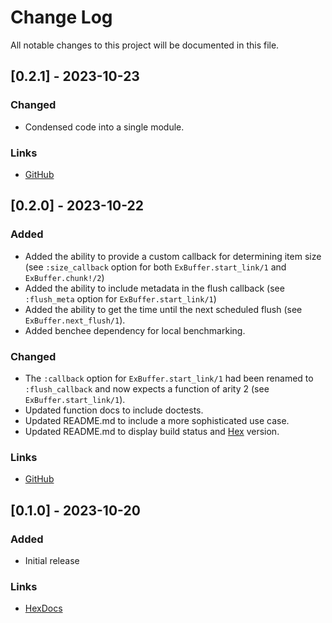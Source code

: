 # Change Log

All notable changes to this project will be documented in this file.

## [0.2.1] - 2023-10-23

### Changed

* Condensed code into a single module.

### Links

* [GitHub](https://github.com/gdwoolbert3/ex_buffer/releases/tag/v0.2.0)
 
## [0.2.0] - 2023-10-22

### Added

* Added the ability to provide a custom callback for determining item size (see `:size_callback` option for both
  `ExBuffer.start_link/1` and `ExBuffer.chunk!/2`)
* Added the ability to include metadata in the flush callback (see `:flush_meta` option for `ExBuffer.start_link/1`)
* Added the ability to get the time until the next scheduled flush (see `ExBuffer.next_flush/1`).
* Added benchee dependency for local benchmarking.

### Changed

* The `:callback` option for `ExBuffer.start_link/1` had been renamed to `:flush_callback` and now expects a function
  of arity 2 (see `ExBuffer.start_link/1`).
* Updated function docs to include doctests.
* Updated README.md to include a more sophisticated use case.
* Updated README.md to display build status and [Hex](https://hex.pm/) version.

### Links

* [GitHub](https://github.com/gdwoolbert3/ex_buffer/releases/tag/v0.2.0)
 
## [0.1.0] - 2023-10-20
 
### Added

* Initial release

### Links

* [HexDocs](https://hexdocs.pm/ex_buffer/0.1.0/readme.html)
